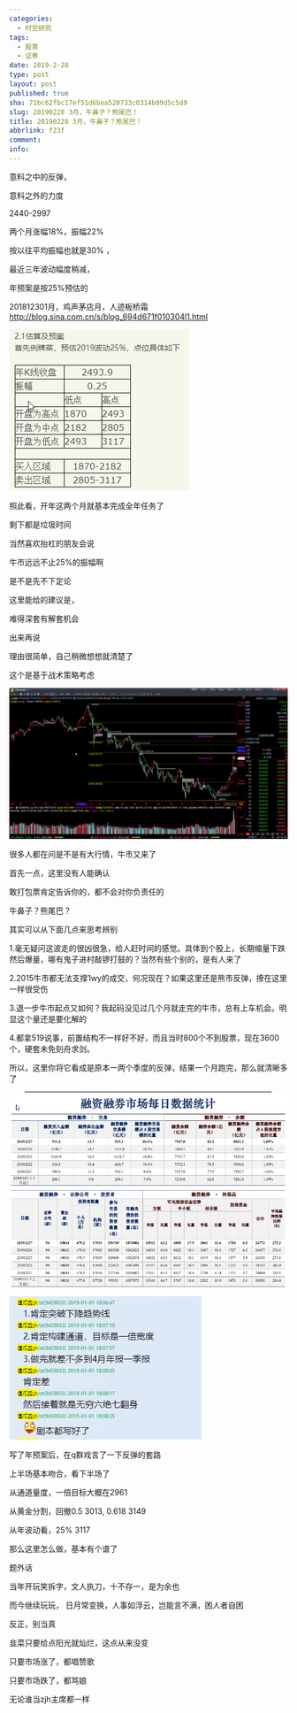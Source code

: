 ```yaml
---
categories:
  - 时空研究
tags:
  - 股票
  - 证券
date: 2019-2-28
type: post
layout: post
published: true
sha: 71bc62fbc17ef51d6bea520733c0314b09d5c5d9
slug: 20190228 3月，牛鼻子？熊尾巴！
title: 20190228 3月，牛鼻子？熊尾巴！
abbrlink: f23f
comment:
info:
---
```




意料之中的反弹，

意料之外的力度

2440-2997

两个月涨幅18%，振幅22%

按以往平均振幅也就是30% ，

最近三年波动幅度稍减，

年预案是按25%预估的

201812301月，鸡声茅店月，人迹板桥霜
http://blog.sina.com.cn/s/blog_694d671f010304l1.html

![20190228-0](/images/20190228-0.jpeg)

照此看，开年这两个月就基本完成全年任务了

剩下都是垃圾时间

当然喜欢抬杠的朋友会说

牛市远远不止25%的振幅啊

是不是先不下定论

这里能给的建议是，

难得深套有解套机会

出来再说

理由很简单，自己稍微想想就清楚了

这个是基于战术策略考虑

![20190228-1](/images/20190228-1.jpeg)

很多人都在问是不是有大行情，牛市又来了

首先一点，这里没有人能确认

敢打包票肯定告诉你的，都不会对你负责任的

牛鼻子？熊尾巴？

其实可以从下面几点来思考辨别

1.毫无疑问这波走的很凶很急，给人赶时间的感觉。具体到个股上，长期缩量下跌然后爆量，哪有鬼子进村敲锣打鼓的？当然有些个别的，是有人来了

2.2015牛市都无法支撑1wy的成交，何况现在？如果这里还是熊市反弹，撩在这里一样很受伤

3.退一步牛市起点又如何？我起码没见过几个月就走完的牛市，总有上车机会。明显这个量还是要化解的

4.都拿519说事，前置结构不一样好不好，而且当时800个不到股票，现在3600个，硬套未免刻舟求剑。

所以，这里你将它看成是原本一两个季度的反弹，结果一个月跑完，那么就清晰多了

![20190228-2](/images/20190228-2.jpeg)

![20190228-3](/images/20190228-3.jpeg)

写了年预案后，在q群戏言了一下反弹的套路

上半场基本吻合，看下半场了

从通道量度，一倍目标大概在2961

从黄金分割，回撤0.5  3013,  0.618  3149

从年波动看，25%   3117

那么这里怎么做，基本有个谱了


题外话

当年开玩笑拆字，文人执刀，十不存一，是为余也

而今继续玩玩， 日月常变换，人事如浮云，岂能言不满，困人者自困

反正，别当真

韭菜只要给点阳光就灿烂，这点从来没变

只要市场涨了，都唱赞歌

只要市场跌了，都骂娘

无论谁当zjh主席都一样

